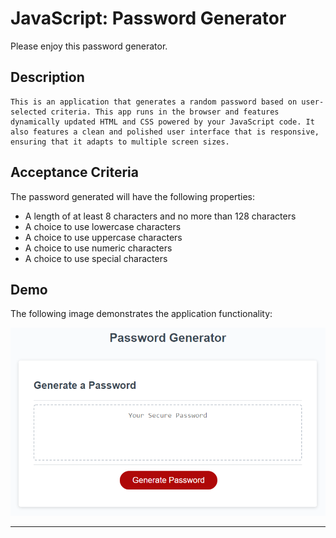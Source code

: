# JavaScript: Password Generator

Please enjoy this password generator.



## Description

```
This is an application that generates a random password based on user-selected criteria. This app runs in the browser and features dynamically updated HTML and CSS powered by your JavaScript code. It also features a clean and polished user interface that is responsive, ensuring that it adapts to multiple screen sizes.
```

## Acceptance Criteria

The password generated will have the following properties:
* A length of at least 8 characters and no more than 128 characters
* A choice to use lowercase characters
* A choice to use uppercase characters
* A choice to use  numeric characters
* A choice to use special characters

## Demo

The following image demonstrates the application functionality:

![password generator demo](./Assets/03-javascript-homework-demo.png)


- - -
